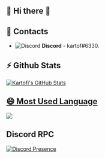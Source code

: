 ## 🌌 Hi there 👋

## 📖 Contacts
- ![Discord](https://i.imgur.com/002xgns.png) __Discord__ - kartof#6330.

## ⚡ Github Stats
<a href="https://github.com/anuraghazra/github-readme-stats">
  <img align="center" src="https://github-readme-stats.anuraghazra1.vercel.app/api?username=Kartofi&show_icons=true&include_all_commits=true&theme=radical" alt="Kartofi's  GitHub Stats" />

## 😄 Most Used Language
<a href="https://github.com/anuraghazra/github-readme-stats">
  <!-- Change the `github-readme-stats.anuraghazra1.vercel.app` to `github-readme-stats.vercel.app`  -->
  <img align="center" src="https://github-readme-stats.anuraghazra1.vercel.app/api/top-langs/?username=Kartofi&layout=compact&theme=radical" />
</a>

 
## Discord RPC
[![Discord Presence](https://dutchman.gq/presense/537954743998349315?a=Math.random())](https://discord.com/users/537954743998349315?)
  
